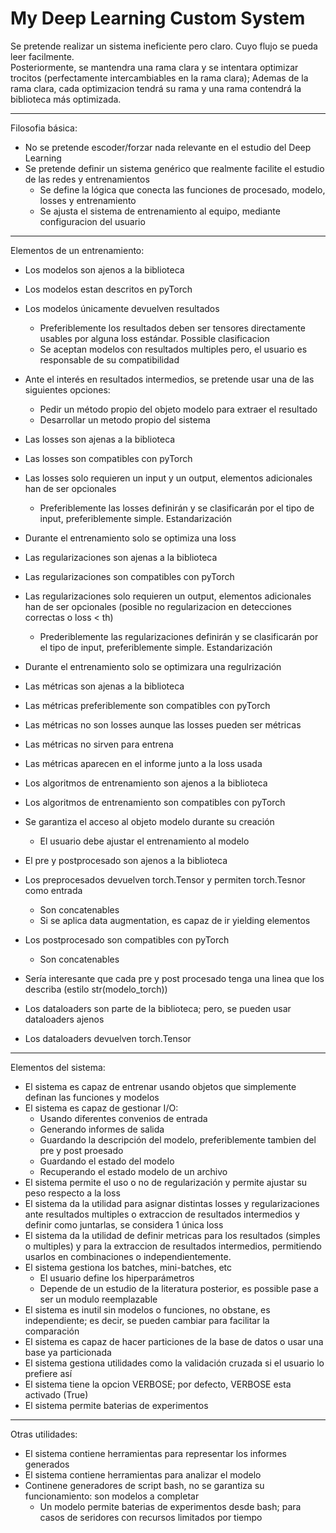 # My Deep Learning Custom System

Se pretende realizar un sistema ineficiente pero claro. Cuyo flujo se pueda leer facilmente.  
Posteriormente, se mantendra una rama clara y se intentara optimizar trocitos (perfectamente intercambiables en la rama clara);
Ademas de la rama clara, cada optimizacion tendrá su rama y una rama contendrá la biblioteca más optimizada.

---

Filosofia básica:

* No se pretende escoder/forzar nada relevante en el estudio del Deep Learning
* Se pretende definir un sistema genérico que realmente facilite el estudio de las redes y entrenamientos
    * Se define la lógica que conecta las funciones de procesado, modelo, losses y entrenamiento
    * Se ajusta el sistema de entrenamiento al equipo, mediante configuracion del usuario

---

Elementos de un entrenamiento:


* Los modelos son ajenos a la biblioteca
* Los modelos estan descritos en pyTorch
* Los modelos únicamente devuelven resultados
    * Preferiblemente los resultados deben ser tensores directamente usables por alguna loss estándar. Possible clasificacion
    * Se aceptan modelos con resultados multiples pero, el usuario es responsable de su compatibilidad
* Ante el interés en resultados intermedios, se pretende usar una de las siguientes opciones:
    * Pedir un método propio del objeto modelo para extraer el resultado
    * Desarrollar un metodo propio del sistema

* Las losses son ajenas a la biblioteca
* Las losses son compatibles con pyTorch
* Las losses solo requieren un input y un output, elementos adicionales han de ser opcionales
    * Preferiblemente las losses definirán y se clasificarán por el tipo de input, preferiblemente simple. Estandarización
* Durante el entrenamiento solo se optimiza una loss

* Las regularizaciones son ajenas a la biblioteca
* Las regularizaciones son compatibles con pyTorch
* Las regularizaciones solo requieren un output, elementos adicionales han de ser opcionales (posible no regularizacion en detecciones correctas o loss < th)
    * Prederiblemente las regularizaciones definirán y se clasificarán por el tipo de input, preferiblemente simple. Estandarización
* Durante el entrenamiento solo se optimizara una regulrización

* Las métricas son ajenas a la biblioteca
* Las métricas preferiblemente son compatibles con pyTorch
* Las métricas no son losses aunque las losses pueden ser métricas
* Las métricas no sirven para entrena
* Las métricas aparecen en el informe junto a la loss usada

* Los algoritmos de entrenamiento son ajenos a la biblioteca
* Los algoritmos de entrenamiento son compatibles con pyTorch
* Se garantiza el acceso al objeto modelo durante su creación
    * El usuario debe ajustar el entrenamiento al modelo

* El pre y postprocesado son ajenos a la biblioteca
* Los preprocesados devuelven torch.Tensor y permiten torch.Tesnor como entrada
    * Son concatenables
    * Si se aplica data augmentation, es capaz de ir yielding elementos
* Los postprocesado son compatibles con pyTorch
    * Son concatenables
* Sería interesante que cada pre y post procesado tenga una linea que los describa (estilo str(modelo\_torch))

* Los dataloaders son parte de la biblioteca; pero, se pueden usar dataloaders ajenos
* Los dataloaders devuelven torch.Tensor

---

Elementos del sistema:

* El sistema es capaz de entrenar usando objetos que simplemente definan las funciones y modelos
* El sistema es capaz de gestionar I/O:
    * Usando diferentes convenios de entrada
    * Generando informes de salida
    * Guardando la descripción del modelo, preferiblemente tambien del pre y post proesado
    * Guardando el estado del modelo
    * Recuperando el estado modelo de un archivo
* El sistema permite el uso o no de regularización y permite ajustar su peso respecto a la loss
* El sistema da la utilidad para asignar distintas losses y regularizaciones ante resultados multiples o extraccion de resultados intermedios y definir como juntarlas, se considera 1 única loss
* El sistema da la utilidad de definir metricas para los resultados (simples o multiples) y para la extraccion de resultados intermedios, permitiendo usarlos en combinaciones o independientemente.
* El sistema gestiona los batches, mini-batches, etc
    * El usuario define los hiperparámetros
    * Depende de un estudio de la literatura posterior, es possible pase a ser un modulo reemplazable
* El sistema es inutil sin modelos o funciones, no obstane, es independiente; es decir, se pueden cambiar para facilitar la comparación
* El sistema es capaz de hacer particiones de la base de datos o usar una base ya particionada
* El sistema gestiona utilidades como la validación cruzada si el usuario lo prefiere así
* El sistema tiene la opcion VERBOSE; por defecto, VERBOSE esta activado (True)
* El sistema permite baterias de experimentos

---

Otras utilidades:

* El sistema contiene herramientas para representar los informes generados
* El sistema contiene herramientas para analizar el modelo
* Continene generadores de script bash, no se garantiza su funcionamiento: son modelos a completar
    * Un modelo permite baterias de experimentos desde bash; para casos de seridores con recursos limitados por tiempo

